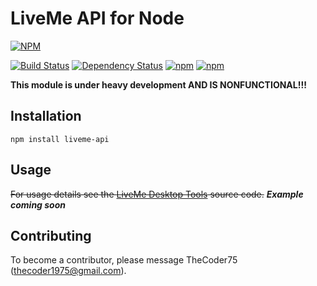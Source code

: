 # LiveMe API for Node
[![NPM](https://nodei.co/npm/liveme-api.png)](https://nodei.co/npm/liveme-api/)

[![Build Status](https://travis-ci.org/thecoder75/liveme-api.svg?branch=master)](https://travis-ci.org/thecoder75/liveme-api)
[![Dependency Status](https://david-dm.org/thecoder75/liveme-api.svg)](https://david-dm.org/thecoder75/liveme-api)
[![npm](https://img.shields.io/npm/v/liveme-api.svg)](https://www.npmjs.com/package/liveme-api)
[![npm](https://img.shields.io/npm/dt/liveme-api.svg)](https://www.npmjs.com/package/liveme-api)

**This module is under heavy development AND IS NONFUNCTIONAL!!!**

## Installation
`npm install liveme-api`

## Usage

~~For usage details see the [LiveMe Desktop Tools](https://github.com/thecoder75/liveme-tools/) source code.~~
***Example coming soon***

## Contributing
To become a contributor, please message TheCoder75 (thecoder1975@gmail.com).

